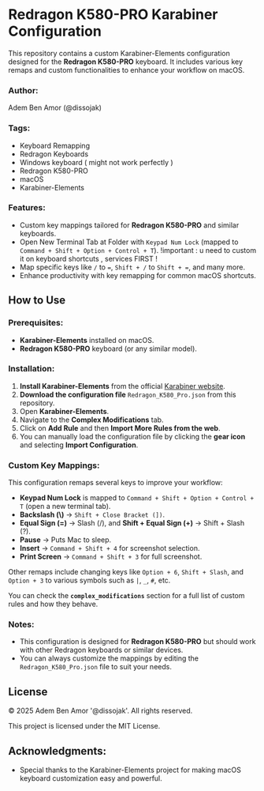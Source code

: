 # Redragon K580-PRO Karabiner Configuration

This repository contains a custom Karabiner-Elements configuration designed for the **Redragon K580-PRO** keyboard. It includes various key remaps and custom functionalities to enhance your workflow on macOS.

### Author: 
Adem Ben Amor (@dissojak)

### Tags: 
- Keyboard Remapping
- Redragon Keyboards
- Windows keyboard ( might not work perfectly ) 
- Redragon K580-PRO
- macOS
- Karabiner-Elements

### Features:
- Custom key mappings tailored for **Redragon K580-PRO** and similar keyboards.
- Open New Terminal Tab at Folder with `Keypad Num Lock` (mapped to `Command + Shift + Option + Control + T`). !important : u need to custom it on keyboard shortcuts , services FIRST !
- Map specific keys like `/` to `=`, `Shift + /` to `Shift + =`, and many more.
- Enhance productivity with key remapping for common macOS shortcuts.

## How to Use

### Prerequisites:
- **Karabiner-Elements** installed on macOS.
- **Redragon K580-PRO** keyboard (or any similar model).

### Installation:
1. **Install Karabiner-Elements** from the official [Karabiner website](https://github.com/pqrs-org/Karabiner-Elements).
2. **Download the configuration file** `Redragon_K580_Pro.json` from this repository.
3. Open **Karabiner-Elements**.
4. Navigate to the **Complex Modifications** tab.
5. Click on **Add Rule** and then **Import More Rules from the web**.
6. You can manually load the configuration file by clicking the **gear icon** and selecting **Import Configuration**.

### Custom Key Mappings:
This configuration remaps several keys to improve your workflow:

- **Keypad Num Lock** is mapped to `Command + Shift + Option + Control + T` (open a new terminal tab).
- **Backslash (\\)** → `Shift + Close Bracket (])`.
- **Equal Sign (=)** → Slash (/), and **Shift + Equal Sign (+)** → Shift + Slash (?).
- **Pause** → Puts Mac to sleep.
- **Insert** → `Command + Shift + 4` for screenshot selection.
- **Print Screen** → `Command + Shift + 3` for full screenshot.

Other remaps include changing keys like `Option + 6`, `Shift + Slash`, and `Option + 3` to various symbols such as `|`, `_`, `#`, etc.

You can check the **`complex_modifications`** section for a full list of custom rules and how they behave.

### Notes:
- This configuration is designed for **Redragon K580-PRO** but should work with other Redragon keyboards or similar devices.
- You can always customize the mappings by editing the `Redragon_K580_Pro.json` file to suit your needs.

## License
© 2025 Adem Ben Amor '@dissojak'. All rights reserved.

This project is licensed under the MIT License.

## Acknowledgments:
- Special thanks to the Karabiner-Elements project for making macOS keyboard customization easy and powerful.
